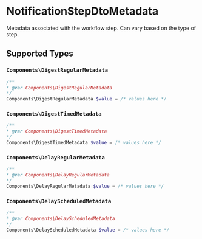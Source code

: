 # NotificationStepDtoMetadata

Metadata associated with the workflow step. Can vary based on the type of step.


## Supported Types

### `Components\DigestRegularMetadata`

```php
/**
* @var Components\DigestRegularMetadata
*/
Components\DigestRegularMetadata $value = /* values here */
```

### `Components\DigestTimedMetadata`

```php
/**
* @var Components\DigestTimedMetadata
*/
Components\DigestTimedMetadata $value = /* values here */
```

### `Components\DelayRegularMetadata`

```php
/**
* @var Components\DelayRegularMetadata
*/
Components\DelayRegularMetadata $value = /* values here */
```

### `Components\DelayScheduledMetadata`

```php
/**
* @var Components\DelayScheduledMetadata
*/
Components\DelayScheduledMetadata $value = /* values here */
```

